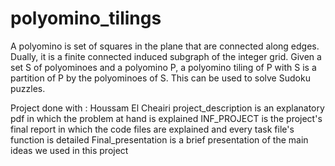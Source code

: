 # polyomino_tilings
A polyomino is set of squares in the plane that are connected along edges. Dually, it is a finite connected induced subgraph of the integer grid. Given a set S of polyominoes and a polyomino P, a polyomino tiling of P with S is a partition of P by the polyominoes of S.
This can be used to solve Sudoku puzzles.

Project done with : Houssam El Cheairi
project_description is an explanatory pdf in which the problem at hand is explained 
INF_PROJECT is the project's final report in which the code files are explained and every task file's function is detailed
Final_presentation is a brief presentation of the main ideas we used in this project
